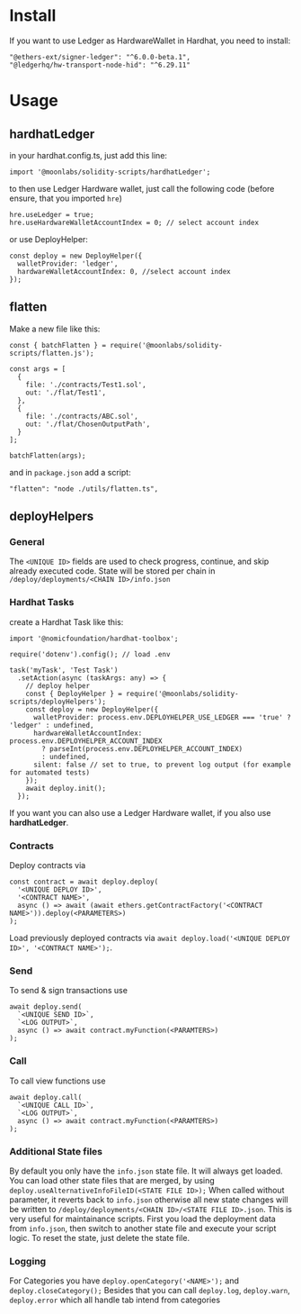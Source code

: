 # Install

If you want to use Ledger as HardwareWallet in Hardhat, you need to install:

```
"@ethers-ext/signer-ledger": "^6.0.0-beta.1",
"@ledgerhq/hw-transport-node-hid": "^6.29.11"
```

# Usage

## hardhatLedger

in your hardhat.config.ts, just add this line:

```
import '@moonlabs/solidity-scripts/hardhatLedger';
```

to then use Ledger Hardware wallet, just call the following code (before ensure, that you imported `hre`)

```
hre.useLedger = true;
hre.useHardwareWalletAccountIndex = 0; // select account index
```

or use DeployHelper:

```
const deploy = new DeployHelper({
  walletProvider: 'ledger',
  hardwareWalletAccountIndex: 0, //select account index
});
```

## flatten

Make a new file like this:

```
const { batchFlatten } = require('@moonlabs/solidity-scripts/flatten.js');

const args = [
  {
    file: './contracts/Test1.sol',
    out: './flat/Test1',
  },
  {
    file: './contracts/ABC.sol',
    out: './flat/ChosenOutputPath',
  }
];

batchFlatten(args);
```

and in `package.json` add a script:

```
"flatten": "node ./utils/flatten.ts",
```

## deployHelpers

### General

The `<UNIQUE ID>` fields are used to check progress, continue, and skip already executed code.
State will be stored per chain in `/deploy/deployments/<CHAIN ID>/info.json`

### Hardhat Tasks

create a Hardhat Task like this:

```
import '@nomicfoundation/hardhat-toolbox';

require('dotenv').config(); // load .env

task('myTask', 'Test Task')
  .setAction(async (taskArgs: any) => {
    // deploy helper
    const { DeployHelper } = require('@moonlabs/solidity-scripts/deployHelpers');
    const deploy = new DeployHelper({
      walletProvider: process.env.DEPLOYHELPER_USE_LEDGER === 'true' ? 'ledger' : undefined,
      hardwareWalletAccountIndex: process.env.DEPLOYHELPER_ACCOUNT_INDEX
        ? parseInt(process.env.DEPLOYHELPER_ACCOUNT_INDEX)
        : undefined,
      silent: false // set to true, to prevent log output (for example for automated tests)
    });
    await deploy.init();
  });
```

If you want you can also use a Ledger Hardware wallet, if you also use **hardhatLedger**.

### Contracts

Deploy contracts via

```
const contract = await deploy.deploy(
  '<UNIQUE DEPLOY ID>',
  '<CONTRACT NAME>',
  async () => await (await ethers.getContractFactory('<CONTRACT NAME>')).deploy(<PARAMETERS>)
);
```

Load previously deployed contracts via `await deploy.load('<UNIQUE DEPLOY ID>', '<CONTRACT NAME>');`.

### Send

To send & sign transactions use

```
await deploy.send(
  `<UNIQUE SEND ID>`,
  `<LOG OUTPUT>`,
  async () => await contract.myFunction(<PARAMTERS>)
);
```

### Call

To call view functions use

```
await deploy.call(
  `<UNIQUE CALL ID>`,
  `<LOG OUTPUT>`,
  async () => await contract.myFunction(<PARAMTERS>)
);
```

### Additional State files

By default you only have the `info.json` state file. It will always get loaded. You can load other state files that are merged, by using `deploy.useAlternativeInfoFileID(<STATE FILE ID>);`
When called without parameter, it reverts back to `info.json` otherwise all new state changes will be written to `/deploy/deployments/<CHAIN ID>/<STATE FILE ID>.json`.
This is very useful for maintainance scripts. First you load the deployment data from `info.json`, then switch to another state file and execute your script logic. To reset the state, just delete the state file.

### Logging

For Categories you have `deploy.openCategory('<NAME>');` and `deploy.closeCategory();`
Besides that you can call `deploy.log`, `deploy.warn`, `deploy.error` which all handle tab intend from categories
